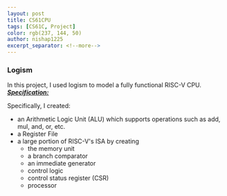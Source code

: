 ```yaml
---
layout: post
title: CS61CPU
tags: [CS61C, Project]
color: rgb(237, 144, 50)
author: nishap1225
excerpt_separator: <!--more-->
---
```

### Logism
<!--more-->

In this project, I used logism to model a fully functional RISC-V CPU.   
[***Specification:***](https://cs61c.org/fa20/projects/proj3/)

Specifically, I created:  
- an Arithmetic Logic Unit (ALU) which supports operations such as add, mul, and, or, etc.
- a Register File
- a large portion of RISC-V's ISA by creating  
  - the memory unit
  - a branch comparator
  - an immediate generator
  - control logic
  - control status register (CSR)
  - processor
